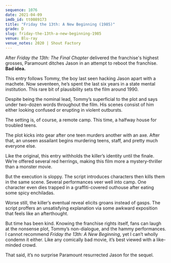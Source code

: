 ```yaml
---
sequence: 1076
date: 2021-04-09
imdb_id: tt0089173
title: "Friday the 13th: A New Beginning (1985)"
grade: D
slug: friday-the-13th-a-new-beginning-1985
venue: Blu-ray
venue_notes: 2020 | Shout Factory
---
```


After <span data-imdb-id="tt0087298">_Friday the 13th: The Final Chapter_</span> delivered the franchise's highest grosses, Paramount ditches Jason in an attempt to reboot the franchise. **Bad idea.**

<!-- end -->

This entry follows Tommy, the boy last seen hacking Jason apart with a machete. Now seventeen, he’s spent the last six years in a state mental institution. This rare bit of plausibility sets the film around 1990.

Despite being the nominal lead, Tommy’s superficial to the plot and says under two-dozen words throughout the film. His scenes consist of him either looking confused or erupting in violent outbursts.

The setting is, of course, a remote camp. This time, a halfway house for troubled teens.

The plot kicks into gear after one teen murders another with an axe. After that, an unseen assailant begins murdering teens, staff, and pretty much everyone else.

Like <span data-imdb-id="tt0080761">the original</span>, this entry withholds the killer’s identity until the finale. We’re offered several red herrings, making this film more a mystery-thriller than a monster movie.

But the execution is sloppy. The script introduces characters then kills them in the same scene. Several performances veer well into camp. One character even dies trapped in a graffiti-covered outhouse after eating some spicy enchiladas.

Worse still, the killer’s eventual reveal elicits groans instead of gasps. The script proffers an unsatisfying explanation via some awkward exposition that feels like an afterthought.

But time has been kind. Knowing the franchise rights itself, fans can laugh at the nonsense plot, Tommy’s non-dialogue, and the hammy performances. I cannot recommend _Friday the 13th: A New Beginning_, yet I can’t wholly condemn it either. Like any comically bad movie, it’s best viewed with a like-minded crowd.

That said, it’s no surprise Paramount resurrected Jason for <span data-imdb-id="tt0091080">the sequel</span>.
